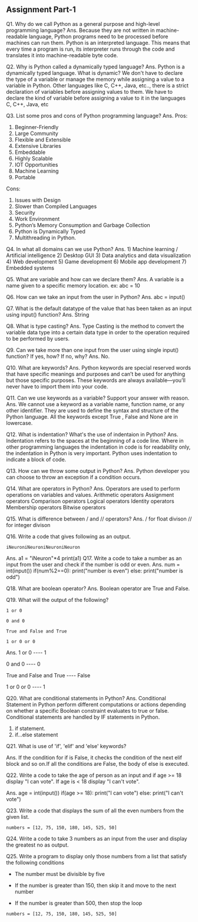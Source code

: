 ## Assignment Part-1
Q1. Why do we call Python as a general purpose and high-level programming language?
Ans. Because they are not written in machine-readable language, Python programs need to be processed before machines can run them. Python is an interpreted language. This means that every time a program is run, its interpreter runs through the code and translates it into machine-readable byte code.

Q2. Why is Python called a dynamically typed language?
Ans. Python is a dynamically typed language. What is dynamic? We don't have to declare the type of a variable or manage the memory while assigning a value to a variable in Python. Other languages like C, C++, Java, etc.., there is a strict declaration of variables before assigning values to them. We have to declare the kind of variable before assigning a value to it in the languages C, C++, Java, etc

Q3. List some pros and cons of Python programming language?
Ans. Pros:
1. Beginner-Friendly 
2. Large Community
3. Flexible and Extensible
4. Extensive Libraries 
5. Embeddable
6. Highly Scalable
7. IOT Opportunities
8. Machine Learning
9. Portable

Cons:
1. Issues with Design
2. Slower than Compiled Languages
3. Security
4. Work Environment
5. Python’s Memory Consumption and Garbage Collection
6. Python is Dynamically Typed
7. Multithreading in Python.
  
Q4. In what all domains can we use Python?
Ans. 1) Machine learning / Artificial intelligence
2) Desktop GUI
3) Data analytics and data visualization 
4) Web development
5) Game development
6) Mobile app development
7) Embedded systems

Q5. What are variable and how can we declare them?
Ans. A variable is a name given to a specific memory location.
ex: abc = 10

Q6. How can we take an input from the user in Python?
Ans. abc = input()

Q7. What is the default datatype of the value that has been taken as an input using input() function?
Ans. String

Q8. What is type casting?
Ans. Type Casting is the method to convert the variable data type into a certain data type in order to the operation required to be performed by users.

Q9. Can we take more than one input from the user using single input() function? If yes, how? If no, why?
Ans. No.

Q10. What are keywords?
Ans. Python keywords are special reserved words that have specific meanings and purposes and can’t be used for anything but those specific purposes. These keywords are always available—you’ll never have to import them into your code.

Q11. Can we use keywords as a variable? Support your answer with reason.
Ans. We cannot use a keyword as a variable name, function name, or any other identifier. They are used to define the syntax and structure of the Python language. All the keywords except True , False and None are in lowercase.

Q12. What is indentation? What's the use of indentaion in Python?
Ans. Indentation refers to the spaces at the beginning of a code line. Where in other programming languages the indentation in code is for readability only, the indentation in Python is very important. Python uses indentation to indicate a block of code.

Q13. How can we throw some output in Python?
Ans. Python developer you can choose to throw an exception if a condition occurs.

Q14. What are operators in Python?
Ans. Operators are used to perform operations on variables and values.
Arithmetic operators
Assignment operators
Comparison operators
Logical operators
Identity operators
Membership operators
Bitwise operators

Q15. What is difference between / and // operators?
Ans. / for float divison
	// for integer divison
	
Q16. Write a code that gives following as an output.
```
iNeuroniNeuroniNeuroniNeuron
```
Ans. a1 = "iNeuron"*4
print(a1)
Q17. Write a code to take a number as an input from the user and check if the number is odd or even.
Ans. num = int(input())
	if(num%2==0):
	print("number is even")
	else:
	print("number is odd")
	
Q18. What are boolean operator?
Ans. Boolean operator are True and False.

Q19. What will the output of the following?
```
1 or 0  

0 and 0

True and False and True

1 or 0 or 0
```
Ans. 1 or 0 ---- 1 

0 and 0   ---- 0

True and False and True   ---- False

1 or 0 or 0    ---- 1

Q20. What are conditional statements in Python?
Ans. Conditional Statement in Python perform different computations or actions depending on whether a specific Boolean constraint evaluates to true or false. Conditional statements are handled by IF statements in Python.
1) if statement.
2) if...else statement

Q21. What is use of 'if', 'elif' and 'else' keywords?

Ans. If the condition for if is False, it checks the condition of the next elif block and so on.If all the conditions are False, the body of else is executed.

Q22. Write a code to take the age of person as an input and if age >= 18 display "I can vote". If age is < 18 display "I can't vote".

Ans. age = int(input())
	if(age >= 18):
	print("I can vote")
	else:
	print("I can't vote")
	
Q23. Write a code that displays the sum of all the even numbers from the given list.
```
numbers = [12, 75, 150, 180, 145, 525, 50]
```


Q24. Write a code to take 3 numbers as an input from the user and display the greatest no as output.

Q25. Write a program to display only those numbers from a list that satisfy the following conditions

- The number must be divisible by five

- If the number is greater than 150, then skip it and move to the next number

- If the number is greater than 500, then stop the loop
```
numbers = [12, 75, 150, 180, 145, 525, 50]
```
